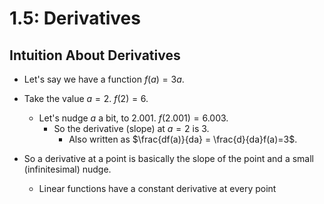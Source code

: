 # 1.5: Derivatives

## Intuition About Derivatives
- Let's say we have a function $f(a) = 3a$.

- Take the value $a = 2$. $f(2) = 6$.
  - Let's nudge $a$ a bit, to $2.001$. $f(2.001) = 6.003$.
    - So the derivative (slope) at $a=2$ is $3$.
      - Also written as $\frac{df(a)}{da} = \frac{d}{da}f(a)=3$.

- So a derivative at a point is basically the slope of the point and a small (infinitesimal) nudge.
  - Linear functions have a constant derivative at every point
